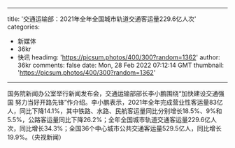 
---
title: '交通运输部：2021年全年全国城市轨道交通客运量229.6亿人次'
categories: 
 - 新媒体
 - 36kr
 - 快讯
headimg: 'https://picsum.photos/400/300?random=1362'
author: 36kr
comments: false
date: Mon, 28 Feb 2022 07:12:14 GMT
thumbnail: 'https://picsum.photos/400/300?random=1362'
---

<div>   
国务院新闻办公室举行新闻发布会，交通运输部部长李小鹏围绕“加快建设交通强国 努力当好开路先锋”作介绍。李小鹏表示，2021年全年完成营业性客运量83亿人，同比下降14.1%，其中铁路、水路、民航客运量同比分别增长18.5%、9%和5.5%，公路客运量同比下降26.2%；全年全国城市轨道交通客运量229.6亿人次，同比增长34.3%；全国36个中心城市公共交通客运量529.5亿人，同比增长19.9%。（央视新闻）  
</div>
            